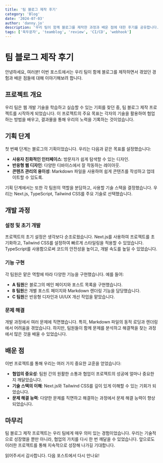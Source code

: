 ```yaml
---
title: '팀 블로그 제작 후기'
category: 'Blog'
date: '2024-07-03'
author: 'danny.jo'
description: '우리 팀이 함께 블로그를 제작한 과정과 배운 점에 대한 후기를 공유합니다.'
tags: ['육두문자', 'teamblog', 'review', 'CI/CD', 'webhook']
---
```


# 팀 블로그 제작 후기

안녕하세요, 여러분! 이번 포스트에서는 우리 팀이 함께 블로그를 제작하면서 겪었던 경험과 배운 점들에 대해 이야기해보려 합니다.

## 프로젝트 개요

우리 팀은 웹 개발 기술을 학습하고 실습할 수 있는 기회를 찾던 중, 팀 블로그 제작 프로젝트를 시작하게 되었습니다. 이 프로젝트의 주요 목표는 각자의 기술을 활용하여 협업하는 방법을 배우고, 결과물을 통해 우리의 노력을 기록하는 것이었습니다.

## 기획 단계

첫 번째 단계는 블로그의 기획이었습니다. 우리는 다음과 같은 목표를 설정했습니다:

- **사용자 친화적인 인터페이스**: 방문자가 쉽게 탐색할 수 있는 디자인.
- **반응형 웹 디자인**: 다양한 디바이스에서 잘 작동하는 레이아웃.
- **콘텐츠 관리의 용이성**: Markdown 파일을 사용하여 쉽게 콘텐츠를 작성하고 업데이트할 수 있도록.

기획 단계에서는 또한 각 팀원의 역할을 분담하고, 사용할 기술 스택을 결정했습니다. 우리는 Next.js, TypeScript, Tailwind CSS를 주요 기술로 선택했습니다.

## 개발 과정

### 설정 및 초기 개발

프로젝트의 초기 설정은 생각보다 순조로웠습니다. Next.js를 사용하여 프로젝트를 초기화하고, Tailwind CSS를 설정하여 빠르게 스타일링을 적용할 수 있었습니다. TypeScript를 사용함으로써 코드의 안전성을 높이고, 개발 속도를 높일 수 있었습니다.

### 기능 구현

각 팀원은 맡은 역할에 따라 다양한 기능을 구현했습니다. 예를 들어:

- **A 팀원**은 블로그의 메인 페이지와 포스트 목록을 구현했습니다.
- **B 팀원**은 개별 포스트 페이지와 Markdown 렌더링 기능을 담당했습니다.
- **C 팀원**은 반응형 디자인과 UI/UX 개선 작업을 맡았습니다.

### 문제 해결

개발 과정에서 여러 문제에 직면했습니다. 특히, Markdown 파일의 동적 로딩과 렌더링에서 어려움을 겪었습니다. 하지만, 팀원들이 함께 문제를 분석하고 해결책을 찾는 과정에서 많은 것을 배울 수 있었습니다.

## 배운 점

이번 프로젝트를 통해 우리는 여러 가지 중요한 교훈을 얻었습니다:

- **협업의 중요성**: 팀원 간의 원활한 소통과 협업이 프로젝트의 성공에 얼마나 중요한지 깨달았습니다.
- **기술 스택의 이해**: Next.js와 Tailwind CSS를 깊이 있게 이해할 수 있는 기회가 되었습니다.
- **문제 해결 능력**: 다양한 문제를 직면하고 해결하는 과정에서 문제 해결 능력이 향상되었습니다.

## 마무리

팀 블로그 제작 프로젝트는 우리 팀에게 매우 의미 있는 경험이었습니다. 우리는 기술적으로 성장했을 뿐만 아니라, 협업의 가치를 다시 한 번 깨달을 수 있었습니다. 앞으로도 이러한 프로젝트를 통해 지속적으로 성장해 나가길 기대합니다.

읽어주셔서 감사합니다. 다음 포스트에서 다시 만나요!
